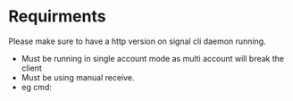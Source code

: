 # Requirments
Please make sure to have a http version on signal cli daemon running.
 - Must be running in single account mode as multi account will break the client
 - Must be using manual receive.
 - eg cmd: 
